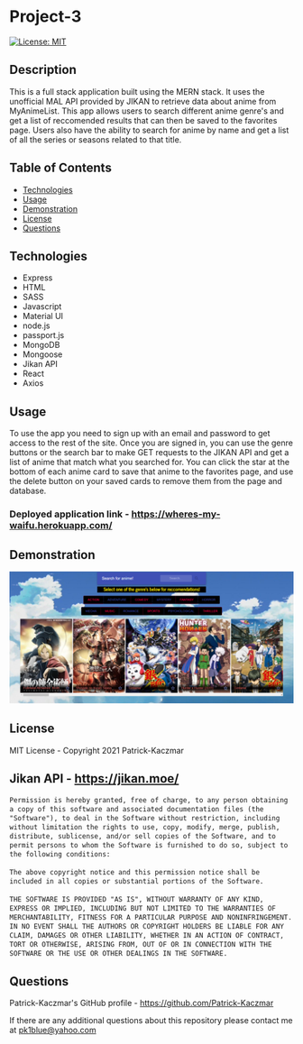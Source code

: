 # Project-3

[![License: MIT](https://img.shields.io/badge/License-MIT-yellow.svg)](https://opensource.org/licenses/MIT)

## Description
This is a full stack application built using the MERN stack. It uses the unofficial MAL API provided by JIKAN to retrieve data about anime from MyAnimeList. This app allows users to search different anime genre's and get a list of reccomended results that can then be saved to the favorites page. Users also have the ability to search for anime by name and get a list of all the series or seasons related to that title.

## Table of Contents
* [Technologies](#Technologies)
* [Usage](#Usage)
* [Demonstration](#Demonstration)
* [License](#License)
* [Questions](#Questions)

## Technologies
* Express
* HTML
* SASS
* Javascript
* Material UI
* node.js
* passport.js
* MongoDB
* Mongoose
* Jikan API
* React
* Axios

## Usage
To use the app you need to sign up with an email and password to get access to the rest of the site. Once you are signed in, you can use the genre buttons or the search bar to make GET requests to the JIKAN API and get a list of anime that match what you searched for. You can click the star at the bottom of each anime card to save that anime to the favorites page, and use the delete button on your saved cards to remove them from the page and database.

### Deployed application link - https://wheres-my-waifu.herokuapp.com/

## Demonstration
![example-readme-demo](./client/public/animeProject.png)

## License
MIT License - Copyright 2021 Patrick-Kaczmar

## Jikan API - https://jikan.moe/

    Permission is hereby granted, free of charge, to any person obtaining a copy of this software and associated documentation files (the "Software"), to deal in the Software without restriction, including without limitation the rights to use, copy, modify, merge, publish, distribute, sublicense, and/or sell copies of the Software, and to permit persons to whom the Software is furnished to do so, subject to the following conditions:
    
    The above copyright notice and this permission notice shall be included in all copies or substantial portions of the Software.
    
    THE SOFTWARE IS PROVIDED "AS IS", WITHOUT WARRANTY OF ANY KIND, EXPRESS OR IMPLIED, INCLUDING BUT NOT LIMITED TO THE WARRANTIES OF MERCHANTABILITY, FITNESS FOR A PARTICULAR PURPOSE AND NONINFRINGEMENT. IN NO EVENT SHALL THE AUTHORS OR COPYRIGHT HOLDERS BE LIABLE FOR ANY CLAIM, DAMAGES OR OTHER LIABILITY, WHETHER IN AN ACTION OF CONTRACT, TORT OR OTHERWISE, ARISING FROM, OUT OF OR IN CONNECTION WITH THE SOFTWARE OR THE USE OR OTHER DEALINGS IN THE SOFTWARE.

## Questions
Patrick-Kaczmar's GitHub profile - https://github.com/Patrick-Kaczmar

If there are any additional questions about this repository please contact me at pk1blue@yahoo.com
